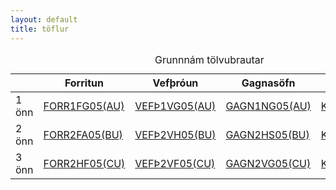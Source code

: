 ```yaml
---
layout: default
title: töflur
---
```


<table>
    <caption>Grunnnám tölvubrautar</caption>
    <thead>
        <tr> 
            <th scope="col"> </th>
            <th scope="col">Forritun</th>
            <th scope="col">Vefþróun</th>
            <th scope="col">Gagnasöfn</th>
            <th scope="col">Tölvutækni</th>
        </tr>
    </thead>
    <tbody>
        <tr>
            <td scope="row" data-label="Önn">1 önn</td>
            <td data-label="Forritun"><a href="http://namskra.is/courses/590c780162933a4e9204deef" target="_blank">FORR1FG05(AU)</a></td>
            <td data-label="Vefhönnun"><a href="http://namskra.is/courses/591c4aeb62933a4e920559b5" target="_blank">VEFÞ1VG05(AU)</a></td>
            <td data-label="Gagnasöfn"><a href="http://namskra.is/courses/591c15e962933a4e920557e6" target="_blank">GAGN1NG05(AU)</a></td>
            <td data-label="Tölvutækni"><a href="http://namskra.is/courses/591c3b9762933a4e92055936" target="_blank">KEST1TR05(AU)</a></td>
        </tr>
        <tr>
            <td scope="row" data-label="Önn">2 önn</td>
            <td data-label="Forritun"><a href="http://namskra.is/courses/5919696b62933a4e9205418c" target="_blank">FORR2FA05(BU)</a></td>
            <td data-label="Vefhönnun"><a href="http://namskra.is/courses/591c4ca162933a4e920559c0" target="_blank">VEFÞ2VH05(BU)</a></td>
            <td data-label="Gagnasöfn"><a href="http://namskra.is/courses/591c19d262933a4e92055804" target="_blank">GAGN2HS05(BU)</a></td>
            <td data-label="Tölvutækni"><a href="http://namskra.is/courses/591c3dec62933a4e9205594a" target="_blank">KEST2VJ05(BU)</a></td>
        </tr>
        <tr>
            <td scope="row" data-label="Önn">3 önn</td>
            <td data-label="Forritun"><a href="http://namskra.is/courses/59196cc162933a4e920541d2" target="_blank">FORR2HF05(CU)</a></td>
            <td data-label="Vefhönnun"><a href="http://namskra.is/courses/591c4cd162933a4e920559c4" target="_blank">VEFÞ2VF05(CU)</a></td>
            <td data-label="Gagnasöfn"><a href="http://namskra.is/courses/591c1a0262933a4e92055808" target="_blank">GAGN2VG05(CU)</a></td>
            <td data-label="Tölvutækni"><a href="http://namskra.is/courses/591c3f8762933a4e92055959" target="_blank">KEST2UN05(CU)</a></td>
        </tr>
    </tbody>
</table>
